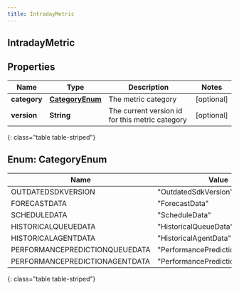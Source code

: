 ```yaml
---
title: IntradayMetric
---
```

## IntradayMetric


## Properties

| Name | Type | Description | Notes |
| ------------ | ------------- | ------------- | ------------- |
| **category** | [**CategoryEnum**](#CategoryEnum) | The metric category |  [optional] |
| **version** | **String** | The current version id for this metric category |  [optional] |
{: class="table table-striped"}


<a name="CategoryEnum"></a>

## Enum: CategoryEnum

| Name | Value |
| ---- | ----- |
| OUTDATEDSDKVERSION | &quot;OutdatedSdkVersion&quot; |
| FORECASTDATA | &quot;ForecastData&quot; |
| SCHEDULEDATA | &quot;ScheduleData&quot; |
| HISTORICALQUEUEDATA | &quot;HistoricalQueueData&quot; |
| HISTORICALAGENTDATA | &quot;HistoricalAgentData&quot; |
| PERFORMANCEPREDICTIONQUEUEDATA | &quot;PerformancePredictionQueueData&quot; |
| PERFORMANCEPREDICTIONAGENTDATA | &quot;PerformancePredictionAgentData&quot; |
{: class="table table-striped"}



